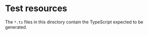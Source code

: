 # Test resources

The `*.ts` files in this directory contain the TypeScript expected to be generated.
